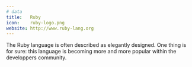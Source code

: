 ```yaml
---
# data
title:   Ruby
icon:    ruby-logo.png
website: http://www.ruby-lang.org
---
```

The Ruby language is often described as elegantly designed. One thing is for
sure: this language is becoming more and more popular within the developpers
community.
